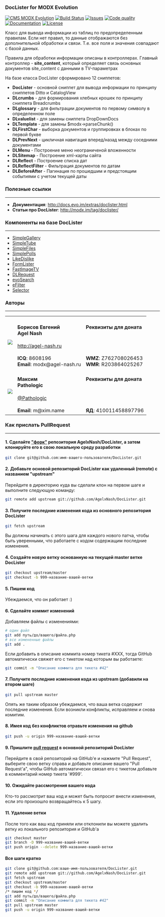 ### DocLister for MODX Evolution
[![CMS MODX Evolution](https://img.shields.io/badge/CMS-MODX%20Evolution-brightgreen.svg)](https://github.com/modxcms/evolution) [![Build Status](https://img.shields.io/travis/AgelxNash/DocLister/master.svg?maxAge=2592000)](https://travis-ci.org/AgelxNash/DocLister) [![Issues](https://img.shields.io/github/issues-closed-raw/AgelxNash/DocLister.svg?maxAge=2592000)](https://github.com/AgelxNash/DocLister/issues) [![Code quality](https://img.shields.io/scrutinizer/g/AgelxNash/DocLister.svg?maxAge=2592000)](https://scrutinizer-ci.com/g/AgelxNash/DocLister/) [![Documentation](https://img.shields.io/badge/Documentation-processed-orange.svg)](https://github.com/evolution-cms/docs/tree/master/03_Extras/04_Snippets/DocLister) [![License](https://img.shields.io/github/license/AgelxNash/DocLister.svg?maxAge=2592000)](https://github.com/AgelxNash/DocLister/blob/master/license.txt)

Класс для вывода информации из таблиц по предопределенным правилам.
Если нет правил, то данные отображаются без дополнительной обработки и связи. Т.е. все поля и значения совпадают с базой данных.

Правила для обработки информации описаны в контроллерах.
Главный контроллер - **site_content**, который определяет связь основных документов site_content с данными в TV-параметрах

На базе класса DocLister сформировано 12 сниппетов:
* **DocLister** - основной сниппет для вывода информации по принципу сниппетов Ditto и CatalogView
* **DLcrumbs** - для формирования хлебных крошек по принципу сниппета Breadcrumbs
* **DLglossary** - для фильтрации документов по первому символу в определенном поле
* **DLvaluelist** - для замены сниппета DropDownDocs
* **DLTemplate** - для замены $modx->parseChunk()
* **DLFirstChar** - выборка документов и группировках в блоках по первой букве
* **DLPrevNext** - цикличная навигация вперед/назад между соседними документами
* **DLMenu** - Построение меню неограниченой вложенности
* **DLSitemap** - Построение xml-карты сайта
* **DLReflect** - Построение списка дат
* **DLReflectFilter** - Фильтрация документов по датам
* **DLBeforeAfter** - Пагинация по прошедшим и предстоящим событиями с учетом текущей даты

### Полезные ссылки
---------
* **Документация**: http://docs.evo.im/extras/doclister.html
* **Статьи про DocLister**: http://modx.im/tag/doclister/

### Компоненты на базе DocLister
---------
* [SimpleGallery](https://github.com/Pathologic/SimpleGallery)
* [SimpleTube](https://github.com/Pathologic/SimpleTube)
* [SimpleFiles](https://github.com/Pathologic/SimpleFiles)
* [SimplePolls](http://modx.im/blog/addons/4656.html)
* [LikeDislike](https://github.com/Pathologic/LikeDislike)
* [FormLister](https://github.com/Pathologic/FormLister)
* [FastImageTV](https://github.com/Pathologic/FastImageTV)
* [DLRequest](https://github.com/Pathologic/DLRequest)
* [evoSearch](https://github.com/webber12/evoSearch)
* [eFilter](https://github.com/webber12/eFilter)
* [Selector](https://github.com/Pathologic/Selector)

### Авторы
---------
<table>
  <tr>
    <td valign="center" align="center"><img src="http://www.gravatar.com/avatar/bf12d44182c98288015f65c9861903aa?s=180"></td>
	<td valign="top">
		<h4>Борисов Евгений
			<br />
			Agel Nash
		</h4>
		<a href="http://agel-nash.ru">http://agel-nash.ru</a><br />
		<br />
		<strong>ICQ</strong>: 8608196<br />
		<strong>Email</strong>: modx@agel-nash.ru
	</td>
	<td valign="top">
		<h4>Реквизиты для доната<br /><br /></h4>
		<br /><br />
		<strong>WMZ</strong>: Z762708026453<br />
		<strong>WMR</strong>: R203864025267<br />
	</td>
  </tr>
  <tr>
    <td valign="center" align="center"><img src="http://www.gravatar.com/avatar/b91e37b9ae5b4869b4508e8a5326200a?s=160"></td>
	<td valign="top">
		<h4>Максим
			<br />
			Pathologic
		</h4>
		<a href="https://github.com/Pathologic">@Pathologic</a><br />
		<br />
		<strong>Email</strong>: m@xim.name
	</td>
	<td valign="top">
		<h4>Реквизиты для доната<br /><br /></h4>
		<br /><br />
		<strong>ЯД</strong>: 410011458897796<br />
	</td>
  </tr>
</table>

### Как прислать PullRequest
---------
#### 1. Сделайте ["форк"](http://help.github.com/fork-a-repo/) репозитория AgelxNash/DocLister, а затем клонируйте его в свою локальную среду разработки
```bash
git clone git@github.com:имя-вашего-пользователя/DocLister.git
```

#### 2. Добавьте основой репозиторий DocLister как удаленный (remote) с названием "upstream"
Перейдите в директорию куда вы сделали клон на первом шаге и выполните следующую команду:
```bash
git remote add upstream git://github.com/AgelxNash/DocLister.git
```

#### 3. Получите последние изменения кода из основного репозитория DocLister
```bash
git fetch upstream
```
Вы должны начинать с этого шага для каждого нового патча, чтобы быть уверенными, что работаете с кодом содержащим последние изменения.

#### 4. Создайте новую ветку основанную на текущей master ветке DocLister
```bash
git checkout upstream/master
git checkout -b 999-название-вашей-ветки
```

#### 5. Пишем код
Убеждаемся, что он работает :)

#### 6. Cделайте коммит изменений
Добавляем файлы c изменениями:
```bash
# один файл
git add путь/до/вашего/файла.php
# все измененные файлы
git add .
```
Если добавить в описание коммита номер тикета #XXX, тогда GitHub автоматически свяжет его с тикетом над которым вы работаете:
```bash
git commit -m "Описание коммита для тикета #42"
```

#### 7. Получите последние изменения кода из upstream (добавили на втором шаге)
```bash
git pull upstream master
```
Опять же таким образом убеждаемся, что ваша ветка содержит последние изменения. Если возникли конфликты, исправляем и снова комитим.

#### 8. Имея код без конфликтов отравьте изменения на github
```bash
git push -u origin 999-название-вашей-ветки
```

#### 9. Пришлите [pull request](http://help.github.com/send-pull-requests/) в основной репозиторий DocLister
Перейдите в свой репозиторий на GitHub'e и нажмите "Pull Request", выберите свою ветку справа и добавьте описание вашего "Pull Request'a", чтобы GitHub автоматически связал его с тикетом добавьте в комментарий номер тикета '#999'.

#### 10. Ожидайте рассмотрения вашего кода
Кто-то рассмотрит ваш код и может быть попросит внести изменения, если это произошло возвращайтесь к 5 шагу.

#### 11. Удаление ветки
После того как ваш код приняли или отклонили вы можете удалить ветку из локального репозитория и GitHub'a
```bash
git checkout master
git branch -D 999-название-вашей-ветки
git push origin --delete 999-название-вашей-ветки
```

#### Все шаги кратко
```bash
git clone git@github.com:ваше-имя-пользователя/DocLister.git
git remote add upstream git://github.com/AgelxNash/DocLister.git
git fetch upstream
git checkout upstream/master
git checkout -b 999-название-вашей-ветки
/* пишем код */
git add путь/до/вашего/файла.php
git commit -m "Описание коммита для тикета #42"
git pull upstream master
git push -u origin 999-название-вашей-ветки
```

